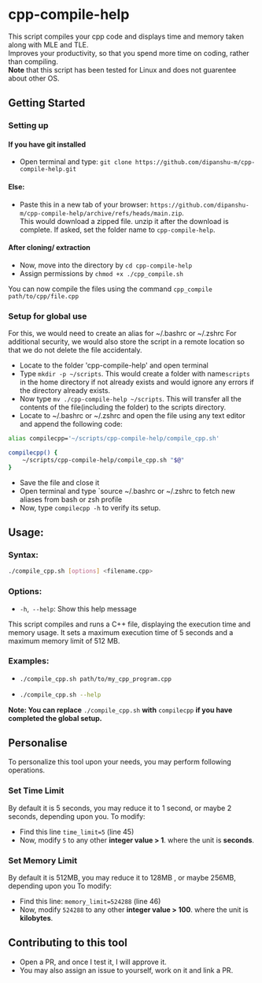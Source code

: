 # cpp-compile-help
This script compiles your cpp code and displays time and memory taken along with MLE and TLE. <br>
Improves your productivity, so that you spend more time on coding, rather than compiling.<br>
**Note** that this script has been tested for Linux and does not guarentee about other OS. <br>

## Getting Started

### Setting up
#### If you have git installed
- Open terminal and type: `git clone https://github.com/dipanshu-m/cpp-compile-help.git`
#### Else:
- Paste this in a new tab of your browser: `https://github.com/dipanshu-m/cpp-compile-help/archive/refs/heads/main.zip`. <br>
  This would download a zipped file. unzip it after the download is complete. If asked, set the folder name to `cpp-compile-help`.

#### After cloning/ extraction
* Now, move into the directory by `cd cpp-compile-help`
* Assign permissions by `chmod +x ./cpp_compile.sh`

You can now compile the files using the command `cpp_compile path/to/cpp/file.cpp`

### Setup for global use
For this, we would need to create an alias for ~/.bashrc or ~/.zshrc
For additional security, we would also store the script in a remote location so that we do not delete the file accidentaly.

* Locate to the folder 'cpp-compile-help' and open terminal
* Type `mkdir -p ~/scripts`. This would create a folder with name`scripts` in the home directory if not already exists and would ignore any errors if the directory already exists.
* Now type `mv ./cpp-compile-help ~/scripts`. This will transfer all the contents of the file(including the folder) to the scripts directory.
* Locate to ~/.bashrc or ~/.zshrc and open the file using any text editor and append the following code: <br>
```bash
alias compilecpp='~/scripts/cpp-compile-help/compile_cpp.sh'

compilecpp() {
	~/scripts/cpp-compile-help/compile_cpp.sh "$@"
}
```

* Save the file and close it
* Open terminal and type `source ~/.bashrc or ~/.zshrc to fetch new aliases from bash or zsh profile
* Now, type `compilecpp -h` to verify its setup.

## Usage:

### Syntax: 
```bash
./compile_cpp.sh [options] <filename.cpp>
```

### Options:
* `-h`,` --help`: Show this help message

This script compiles and runs a C++ file, displaying the execution time
and memory usage. It sets a maximum execution time of 5 seconds and a
maximum memory limit of 512 MB.

### Examples:
* ```bash
  ./compile_cpp.sh path/to/my_cpp_program.cpp
  ```
* ```bash
  ./compile_cpp.sh --help
  ```

**Note: You can replace** `./compile_cpp.sh` **with** `compilecpp` **if you have completed the global setup.**

## Personalise  
To personalize this tool upon your needs, you may perform following operations.

### Set Time Limit
By default it is 5 seconds, you may reduce it to 1 second, or maybe 2 seconds, depending upon you.
To modify:
* Find this line `time_limit=5` (line 45)
* Now, modify `5` to any other **integer value > 1**. where the unit is **seconds**.

### Set Memory Limit
By default it is 512MB, you may reduce it to 128MB , or maybe 256MB, depending upon you
To modify:
* Find this line: `memory_limit=524288` (line 46)
* Now, modify `524288` to any other **integer value > 100**. where the unit is **kilobytes**.

## Contributing to this tool
* Open a PR, and once I test it, I will approve it.
* You may also assign an issue to yourself, work on it and link a PR.
